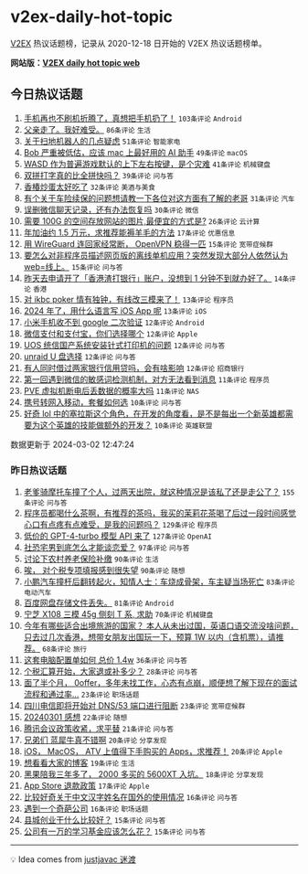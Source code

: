 # v2ex-daily-hot-topic

[V2EX](https://www.v2ex.com/) 热议话题榜，记录从 2020-12-18 日开始的 V2EX 热议话题榜单。

**网站版：[V2EX daily hot topic web](https://boojack.github.io/v2ex-daily-hot-topic-web/)**

## 今日热议话题

<!-- TODAY BEGIN -->

1. [手机再也不刷机折腾了，真想把手机扔了！](https://www.v2ex.com/t/1019996) `103条评论` `Android`
1. [父亲走了。我好难受。](https://www.v2ex.com/t/1020051) `86条评论` `生活`
1. [关于扫地机器人的几点疑虑](https://www.v2ex.com/t/1019971) `51条评论` `智能家电`
1. [Bob 严重被低估，应该 mac 上最好用的 AI 助手](https://www.v2ex.com/t/1019994) `49条评论` `macOS`
1. [WASD 作为普遍游戏默认的上下左右按键，是个灾难](https://www.v2ex.com/t/1019987) `41条评论` `机械键盘`
1. [双拼打字真的比全拼快吗？](https://www.v2ex.com/t/1020030) `39条评论` `问与答`
1. [香椿炒蛋太好吃了](https://www.v2ex.com/t/1020001) `32条评论` `美酒与美食`
1. [有个关于车险续保的问题想请教一下各位对这方面有了解的老哥](https://www.v2ex.com/t/1020020) `31条评论` `汽车`
1. [误删微信聊天记录，还有办法恢复吗](https://www.v2ex.com/t/1019969) `30条评论` `微信`
1. [需要 100G 的空间存放网站的图片,最便宜的方式是?](https://www.v2ex.com/t/1019979) `26条评论` `云计算`
1. [年加油约 1.5 万元，求推荐能褥羊毛的方法](https://www.v2ex.com/t/1020083) `17条评论` `优惠信息`
1. [用 WireGuard 连回家经常断， OpenVPN 稳得一匹](https://www.v2ex.com/t/1020069) `15条评论` `宽带症候群`
1. [要怎么对非程序员描述网页版的离线单机应用？突然发现大部分人依然认为 web=线上。](https://www.v2ex.com/t/1020006) `15条评论` `问与答`
1. [昨天去申请开了「香港渣打银行」账户，没想到 1 分钟不到就办好了。](https://www.v2ex.com/t/1019965) `14条评论` `香港`
1. [对 ikbc poker 情有独钟，有线改三模来了！](https://www.v2ex.com/t/1020019) `13条评论` `程序员`
1. [2024 年了，用什么语言写 iOS App 呢](https://www.v2ex.com/t/1019961) `13条评论` `iOS`
1. [小米手机收不到 google 二次验证](https://www.v2ex.com/t/1020005) `12条评论` `Android`
1. [微信支付和支付宝，你们选择哪个](https://www.v2ex.com/t/1019995) `12条评论` `Apple`
1. [UOS 统信国产系统安装针式打印机的问题](https://www.v2ex.com/t/1019986) `12条评论` `问与答`
1. [unraid U 盘选择](https://www.v2ex.com/t/1019974) `12条评论` `问与答`
1. [有人同时借过两家银行信用贷吗，会有啥影响](https://www.v2ex.com/t/1019968) `12条评论` `招商银行`
1. [第一回遇到微信的敏感词检测机制，对方无法看到消息](https://www.v2ex.com/t/1020065) `11条评论` `程序员`
1. [PVE 虚拟机断电后丢数据的概率大吗](https://www.v2ex.com/t/1019997) `11条评论` `NAS`
1. [携号转网入移动，套餐如何选](https://www.v2ex.com/t/1020075) `10条评论` `问与答`
1. [好奇 lol 中的塞拉斯这个角色，在开发的角度看，是不是每出一个新英雄都需要为这个英雄的技能做额外的开发？](https://www.v2ex.com/t/1019980) `10条评论` `英雄联盟`

数据更新于 2024-03-02 12:47:24

<!-- TODAY END -->

### 昨日热议话题

<!-- YESTERDAY BEGIN -->

1. [老爹骑摩托车撞了个人，过两天出院，就这种情况是该私了还是走公了？](https://www.v2ex.com/t/1019678) `155条评论` `问与答`
1. [程序员都喝什么茶啊，有推荐的茶吗，我买的茉莉花茶喝了后过一段时间感觉心口有点疼有点难受，是我的问题吗？](https://www.v2ex.com/t/1019731) `129条评论` `程序员`
1. [低价的 GPT-4-turbo 模型 API 来了](https://www.v2ex.com/t/1019642) `127条评论` `OpenAI`
1. [社恐宅男到底怎么才能谈恋爱？](https://www.v2ex.com/t/1019817) `97条评论` `问与答`
1. [讨论下农村养老保险补缴](https://www.v2ex.com/t/1019767) `90条评论` `生活`
1. [唉， 对个税专项填报感到很失望](https://www.v2ex.com/t/1019677) `90条评论` `随想`
1. [小鹏汽车撞杆后翻转起火，知情人士：车烧成骨架，车主疑当场死亡](https://www.v2ex.com/t/1019693) `83条评论` `电动汽车`
1. [百度网盘存储文件丢失。](https://www.v2ex.com/t/1019663) `81条评论` `Android`
1. [宁芝 X108 三模 45g 侧刻 T 系, 求助](https://www.v2ex.com/t/1019662) `70条评论` `机械键盘`
1. [今年有哪些适合出境旅游的国家？ 本人从未出过国，英语口语交流没啥问题，只去过几次香港，想带女朋友出国玩一下，预算 1W 以内（含机票），请推荐。](https://www.v2ex.com/t/1019779) `68条评论` `旅行`
1. [这套电脑配置单如何 总价 1.4w](https://www.v2ex.com/t/1019727) `36条评论` `问与答`
1. [个税汇算开始，大家退或补多少？](https://www.v2ex.com/t/1019645) `28条评论` `问与答`
1. [面了半个月， 0offer，多年未找工作，心态有点崩，顺便想了解下现在的面试流程和通过率...](https://www.v2ex.com/t/1019889) `23条评论` `职场话题`
1. [四川电信即将开始对 DNS/53 端口进行阻断](https://www.v2ex.com/t/1019877) `23条评论` `宽带症候群`
1. [20240301 感想](https://www.v2ex.com/t/1019750) `22条评论` `随想`
1. [腾讯会议政策收紧，求平替](https://www.v2ex.com/t/1019892) `21条评论` `问与答`
1. [兄弟们 蓝犀牛真不错啊](https://www.v2ex.com/t/1019872) `20条评论` `分享发现`
1. [iOS， MacOS， ATV 上值得下手购买的 Apps，求推荐！](https://www.v2ex.com/t/1019674) `20条评论` `Apple`
1. [想看看大家的博客](https://www.v2ex.com/t/1019932) `19条评论` `生活`
1. [黑果陪我三年多了， 2000 多买的 5600XT 入坑。](https://www.v2ex.com/t/1019923) `18条评论` `分享发现`
1. [App Store 退款政策](https://www.v2ex.com/t/1019686) `17条评论` `Apple`
1. [比较好奇关于中文汉字姓名在国外的使用情况](https://www.v2ex.com/t/1019951) `16条评论` `问与答`
1. [遇到一个奇葩公司](https://www.v2ex.com/t/1019786) `16条评论` `职场话题`
1. [县城创业干什么比较好？](https://www.v2ex.com/t/1019868) `15条评论` `问与答`
1. [公司有一万的学习基金应该怎么花？](https://www.v2ex.com/t/1019782) `15条评论` `问与答`

<!-- YESTERDAY END -->

---

💡 Idea comes from [justjavac 迷渡](https://github.com/justjavac/)
